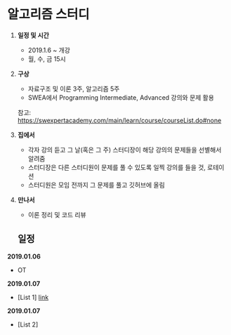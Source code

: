 # 알고리즘 스터디

1. **일정 및 시간**

   * 2019.1.6 ~ 개강
   * 월, 수, 금 15시

2. **구상**

   * 자료구조 및 이론 3주, 알고리즘 5주
   * SWEA에서 Programming Intermediate, Advanced 강의와 문제 활용

   참고: https://swexpertacademy.com/main/learn/course/courseList.do#none

3. **집에서**

   * 각자 강의 듣고 그 날(혹은 그 주) 스터디장이 해당 강의의 문제들을 선별해서 알려줌
   * 스터디장은 다른 스터디원이 문제를 풀 수 있도록 일찍 강의를 들을 것, 로테이션
   * 스터디원은 모임 전까지 그 문제를 풀고 깃허브에 올림

4. **만나서**

   * 이론 정리 및 코드 리뷰
   
   ## 일정 ##

**2019.01.06**

* OT

**2019.01.07**

* [List 1] [link](https://swexpertacademy.com/main/learn/course/subjectDetail.do?courseId=AVuPDN86AAXw5UW6&subjectId=AWOVFCzaqeUDFAWg)

**2019.01.07**

* [List 2]
